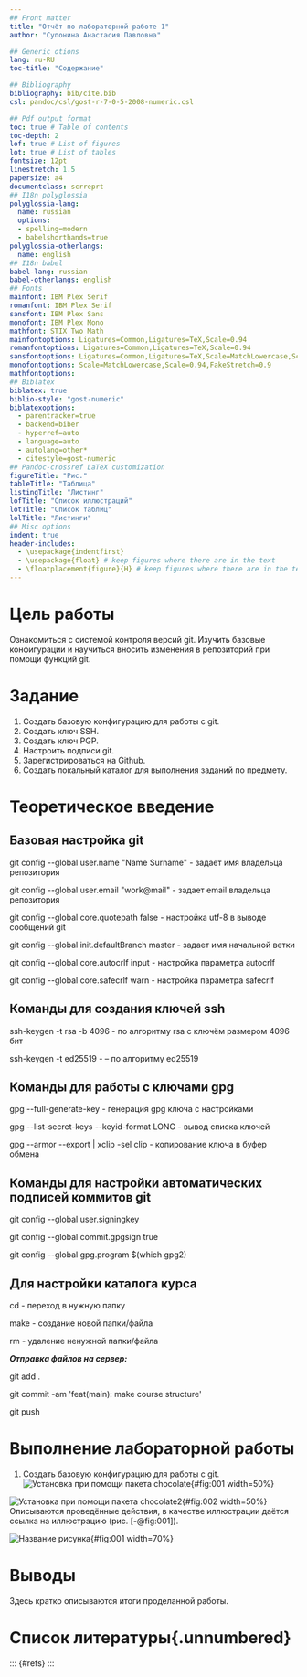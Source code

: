 ```yaml
---
## Front matter
title: "Отчёт по лабораторной работе 1"
author: "Супонина Анастасия Павловна"

## Generic otions
lang: ru-RU
toc-title: "Содержание"

## Bibliography
bibliography: bib/cite.bib
csl: pandoc/csl/gost-r-7-0-5-2008-numeric.csl

## Pdf output format
toc: true # Table of contents
toc-depth: 2
lof: true # List of figures
lot: true # List of tables
fontsize: 12pt
linestretch: 1.5
papersize: a4
documentclass: scrreprt
## I18n polyglossia
polyglossia-lang:
  name: russian
  options:
  - spelling=modern
  - babelshorthands=true
polyglossia-otherlangs:
  name: english
## I18n babel
babel-lang: russian
babel-otherlangs: english
## Fonts
mainfont: IBM Plex Serif
romanfont: IBM Plex Serif
sansfont: IBM Plex Sans
monofont: IBM Plex Mono
mathfont: STIX Two Math
mainfontoptions: Ligatures=Common,Ligatures=TeX,Scale=0.94
romanfontoptions: Ligatures=Common,Ligatures=TeX,Scale=0.94
sansfontoptions: Ligatures=Common,Ligatures=TeX,Scale=MatchLowercase,Scale=0.94
monofontoptions: Scale=MatchLowercase,Scale=0.94,FakeStretch=0.9
mathfontoptions:
## Biblatex
biblatex: true
biblio-style: "gost-numeric"
biblatexoptions:
  - parentracker=true
  - backend=biber
  - hyperref=auto
  - language=auto
  - autolang=other*
  - citestyle=gost-numeric
## Pandoc-crossref LaTeX customization
figureTitle: "Рис."
tableTitle: "Таблица"
listingTitle: "Листинг"
lofTitle: "Список иллюстраций"
lotTitle: "Список таблиц"
lolTitle: "Листинги"
## Misc options
indent: true
header-includes:
  - \usepackage{indentfirst}
  - \usepackage{float} # keep figures where there are in the text
  - \floatplacement{figure}{H} # keep figures where there are in the text
---
```


# Цель работы

Ознакомиться с системой контроля версий git. Изучить базовые конфигурации и научиться вносить изменения в репозиторий при помощи функций git.

# Задание

1) Создать базовую конфигурацию для работы с git.
2) Создать ключ SSH.
3) Создать ключ PGP.
4) Настроить подписи git.
5) Зарегистрироваться на Github.
6) Создать локальный каталог для выполнения заданий по предмету.

# Теоретическое введение

## Базовая настройка git

git config --global user.name "Name Surname" - задает имя владельца репозитория 

git config --global user.email "work@mail" - задает email владельца репозитория 

git config --global core.quotepath false - настройка utf-8 в выводе сообщений git

git config --global init.defaultBranch master - задает имя начальной ветки

git config --global core.autocrlf input - настройка параметра autocrlf

git config --global core.safecrlf warn - настройка параметра safecrlf

## Команды для создания ключей ssh

ssh-keygen -t rsa -b 4096 - по алгоритму rsa с ключём размером 4096 бит

ssh-keygen -t ed25519 - – по алгоритму ed25519

## Команды для работы с ключами gpg

gpg --full-generate-key - генерация gpg ключа с настройками

gpg --list-secret-keys --keyid-format LONG - вывод списка ключей

gpg --armor --export <PGP Fingerprint> | xclip -sel clip - копирование ключа в буфер обмена

## Команды для настройки автоматических подписей коммитов git

git config --global user.signingkey <PGP Fingerprint>

git config --global commit.gpgsign true

git config --global gpg.program $(which gpg2)

## Для настройки каталога курса

cd - переход в нужную папку

make - создание новой папки/файла

rm - удаление ненужной папки/файла 

***Отправка файлов на сервер:***

git add .

git commit -am 'feat(main): make course structure'

git push


# Выполнение лабораторной работы

1) Создать базовую конфигурацию для работы с git. 
![Установка при помощи пакета chocolate](PhotoLab1/config1.jpg){#fig:001 width=50%}

![Установка при помощи пакета chocolate2](PhotoLab1/config2.jpg){#fig:002 width=50%}
Описываются проведённые действия, в качестве иллюстрации даётся ссылка на иллюстрацию (рис. [-@fig:001]).

![Название рисунка](image/placeimg_800_600_tech.jpg){#fig:001 width=70%}

# Выводы

Здесь кратко описываются итоги проделанной работы.

# Список литературы{.unnumbered}

::: {#refs}
:::


[def]: PhotoLab1/config2.jpg